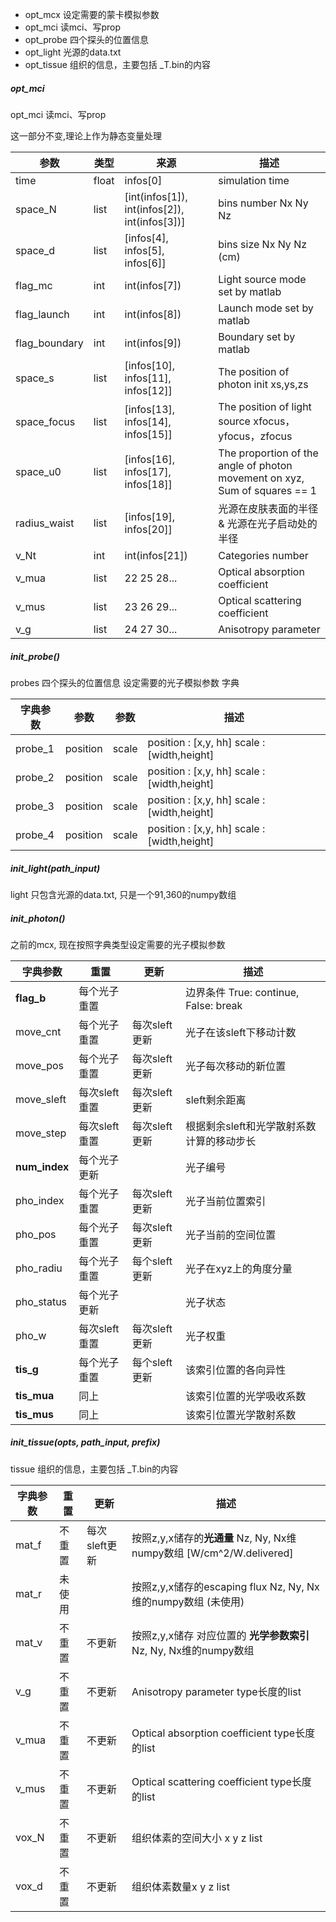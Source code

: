 - opt_mcx  设定需要的蒙卡模拟参数
- opt_mci  读mci、写prop
- opt_probe  四个探头的位置信息
- opt_light   光源的data.txt
- opt_tissue 组织的信息，主要包括 _T.bin的内容



##### opt_mci

opt_mci  读mci、写prop

这一部分不变,理论上作为静态变量处理

| 参数          | 类型  | 来源                                          | 描述                                                         |
| ------------- | ----- | --------------------------------------------- | ------------------------------------------------------------ |
| time          | float | infos[0]                                      | simulation time                                              |
| space_N       | list  | [int(infos[1]), int(infos[2]), int(infos[3])] | bins number Nx Ny Nz                                         |
| space_d       | list  | [infos[4], infos[5], infos[6]]                | bins size Nx Ny Nz (cm)                                      |
| flag_mc       | int   | int(infos[7])                                 | Light source mode set by matlab                              |
| flag_launch   | int   | int(infos[8])                                 | Launch mode set by matlab                                    |
| flag_boundary | int   | int(infos[9])                                 | Boundary set by matlab                                       |
| space_s       | list  | [infos[10], infos[11], infos[12]]             | The position of photon init xs,ys,zs                         |
| space_focus   | list  | [infos[13], infos[14], infos[15]]             | The position of light source xfocus，yfocus，zfocus          |
| space_u0      | list  | [infos[16], infos[17], infos[18]]             | The proportion of the angle of photon movement on xyz, Sum of squares == 1 |
| radius_waist  | list  | [infos[19], infos[20]]                        | 光源在皮肤表面的半径 & 光源在光子启动处的半径                |
| v_Nt          | int   | int(infos[21])                                | Categories number                                            |
| v_mua         | list  | 22 25 28...                                   | Optical absorption coefficient                               |
| v_mus         | list  | 23 26 29...                                   | Optical scattering coefficient                               |
| v_g           | list  | 24 27 30...                                   | Anisotropy parameter                                         |

##### init_probe()

probes 四个探头的位置信息  设定需要的光子模拟参数  字典

| 字典参数 | 参数     | 参数  | 描述                                          |
| -------- | -------- | ----- | --------------------------------------------- |
| probe_1  | position | scale | position : [x,y, hh]   scale : [width,height] |
| probe_2  | position | scale | position : [x,y, hh]   scale : [width,height] |
| probe_3  | position | scale | position : [x,y, hh]   scale : [width,height] |
| probe_4  | position | scale | position : [x,y, hh]   scale : [width,height] |

##### init_light(path_input)

light  只包含光源的data.txt, 只是一个91,360的numpy数组

##### init_photon()

之前的mcx, 现在按照字典类型设定需要的光子模拟参数  

| 字典参数      | 重置          | 更新          | 描述                                      |
| ------------- | ------------- | ------------- | ----------------------------------------- |
| **flag_b**    | 每个光子重置  |               | 边界条件 True: continue, False: break     |
| move_cnt      | 每个光子重置  | 每次sleft更新 | 光子在该sleft下移动计数                   |
| move_pos      | 每个光子重置  | 每次sleft更新 | 光子每次移动的新位置                      |
| move_sleft    | 每次sleft重置 | 每次sleft更新 | sleft剩余距离                             |
| move_step     | 每次sleft重置 | 每次sleft更新 | 根据剩余sleft和光学散射系数计算的移动步长 |
| **num_index** | 每个光子更新  |               | 光子编号                                  |
| pho_index     | 每个光子重置  | 每次sleft更新 | 光子当前位置索引                          |
| pho_pos       | 每个光子重置  | 每次sleft更新 | 光子当前的空间位置                        |
| pho_radiu     | 每个光子重置  | 每个sleft更新 | 光子在xyz上的角度分量                     |
| pho_status    | 每个光子更新  |               | 光子状态                                  |
| pho_w         | 每次sleft重置 | 每次sleft更新 | 光子权重                                  |
| **tis_g**     | 每个光子重置  | 每个sleft更新 | 该索引位置的各向异性                      |
| **tis_mua**   | 同上          |               | 该索引位置的光学吸收系数                  |
| **tis_mus**   | 同上          |               | 该索引位置光学散射系数                    |

##### init_tissue(opts, path_input, prefix)

tissue 组织的信息，主要包括 _T.bin的内容



| 字典参数 | 重置   | 更新          | 描述                                                         |
| -------- | ------ | ------------- | ------------------------------------------------------------ |
| mat_f    | 不重置 | 每次sleft更新 | 按照z,y,x储存的**光通量**  Nz, Ny, Nx维numpy数组 [W/cm^2/W.delivered] |
| mat_r    | 未使用 |               | 按照z,y,x储存的escaping flux    Nz, Ny, Nx维的numpy数组  (未使用) |
| mat_v    | 不重置 | 不更新        | 按照z,y,x储存 对应位置的 **光学参数索引**  Nz, Ny, Nx维的numpy数组 |
| v_g      | 不重置 | 不更新        | Anisotropy parameter  type长度的list                         |
| v_mua    | 不重置 | 不更新        | Optical absorption coefficient     type长度的list            |
| v_mus    | 不重置 | 不更新        | Optical scattering coefficient     type长度的list            |
| vox_N    | 不重置 | 不更新        | 组织体素的空间大小 x y z list                                |
| vox_d    | 不重置 | 不更新        | 组织体素数量x y z list                                       |

